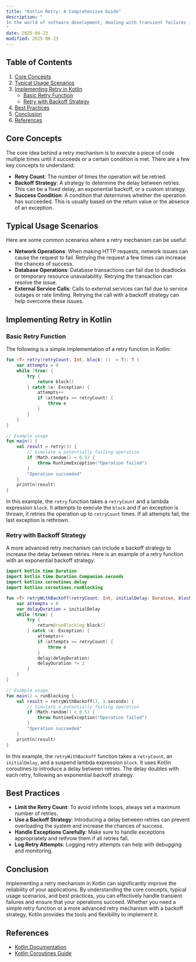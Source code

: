 ```yaml
---
title: "Kotlin Retry: A Comprehensive Guide"
description: "
In the world of software development, dealing with transient failures is a common challenge. Network glitches, resource unavailability, or temporary service outages can cause operations to fail unexpectedly. Instead of giving up immediately, retrying the operation a few times can often lead to a successful outcome. Kotlin, a modern and expressive programming language, provides several ways to implement retry mechanisms. This blog post will explore the core concepts, typical usage scenarios, and best practices related to Kotlin retry.
"
date: 2025-08-23
modified: 2025-08-23
---
```


## Table of Contents
1. [Core Concepts](#core-concepts)
2. [Typical Usage Scenarios](#typical-usage-scenarios)
3. [Implementing Retry in Kotlin](#implementing-retry-in-kotlin)
    - [Basic Retry Function](#basic-retry-function)
    - [Retry with Backoff Strategy](#retry-with-backoff-strategy)
4. [Best Practices](#best-practices)
5. [Conclusion](#conclusion)
6. [References](#references)

## Core Concepts
The core idea behind a retry mechanism is to execute a piece of code multiple times until it succeeds or a certain condition is met. There are a few key concepts to understand:
- **Retry Count**: The number of times the operation will be retried.
- **Backoff Strategy**: A strategy to determine the delay between retries. This can be a fixed delay, an exponential backoff, or a custom strategy.
- **Success Condition**: A condition that determines whether the operation has succeeded. This is usually based on the return value or the absence of an exception.

## Typical Usage Scenarios
Here are some common scenarios where a retry mechanism can be useful:
- **Network Operations**: When making HTTP requests, network issues can cause the request to fail. Retrying the request a few times can increase the chances of success.
- **Database Operations**: Database transactions can fail due to deadlocks or temporary resource unavailability. Retrying the transaction can resolve the issue.
- **External Service Calls**: Calls to external services can fail due to service outages or rate limiting. Retrying the call with a backoff strategy can help overcome these issues.

## Implementing Retry in Kotlin

### Basic Retry Function
The following is a simple implementation of a retry function in Kotlin:

```kotlin
fun <T> retry(retryCount: Int, block: () -> T): T {
    var attempts = 0
    while (true) {
        try {
            return block()
        } catch (e: Exception) {
            attempts++
            if (attempts >= retryCount) {
                throw e
            }
        }
    }
}

// Example usage
fun main() {
    val result = retry(3) {
        // Simulate a potentially failing operation
        if (Math.random() < 0.5) {
            throw RuntimeException("Operation failed")
        }
        "Operation succeeded"
    }
    println(result)
}
```

In this example, the `retry` function takes a `retryCount` and a lambda expression `block`. It attempts to execute the `block` and if an exception is thrown, it retries the operation up to `retryCount` times. If all attempts fail, the last exception is rethrown.

### Retry with Backoff Strategy
A more advanced retry mechanism can include a backoff strategy to increase the delay between retries. Here is an example of a retry function with an exponential backoff strategy:

```kotlin
import kotlin.time.Duration
import kotlin.time.Duration.Companion.seconds
import kotlinx.coroutines.delay
import kotlinx.coroutines.runBlocking

fun <T> retryWithBackoff(retryCount: Int, initialDelay: Duration, block: suspend () -> T): T = runBlocking {
    var attempts = 0
    var delayDuration = initialDelay
    while (true) {
        try {
            return@runBlocking block()
        } catch (e: Exception) {
            attempts++
            if (attempts >= retryCount) {
                throw e
            }
            delay(delayDuration)
            delayDuration *= 2
        }
    }
}

// Example usage
fun main() = runBlocking {
    val result = retryWithBackoff(3, 1.seconds) {
        // Simulate a potentially failing operation
        if (Math.random() < 0.5) {
            throw RuntimeException("Operation failed")
        }
        "Operation succeeded"
    }
    println(result)
}
```

In this example, the `retryWithBackoff` function takes a `retryCount`, an `initialDelay`, and a suspend lambda expression `block`. It uses Kotlin coroutines to introduce a delay between retries. The delay doubles with each retry, following an exponential backoff strategy.

## Best Practices
- **Limit the Retry Count**: To avoid infinite loops, always set a maximum number of retries.
- **Use a Backoff Strategy**: Introducing a delay between retries can prevent overloading the system and increase the chances of success.
- **Handle Exceptions Carefully**: Make sure to handle exceptions appropriately and rethrow them if all retries fail.
- **Log Retry Attempts**: Logging retry attempts can help with debugging and monitoring.

## Conclusion
Implementing a retry mechanism in Kotlin can significantly improve the reliability of your applications. By understanding the core concepts, typical usage scenarios, and best practices, you can effectively handle transient failures and ensure that your operations succeed. Whether you need a simple retry function or a more advanced retry mechanism with a backoff strategy, Kotlin provides the tools and flexibility to implement it.

## References
- [Kotlin Documentation](https://kotlinlang.org/docs/home.html)
- [Kotlin Coroutines Guide](https://kotlinlang.org/docs/coroutines-guide.html)